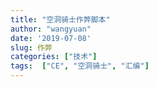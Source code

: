 ```yaml
---
title: "空洞骑士作弊脚本"
author: "wangyuan"
date: '2019-07-08'
slug: 作弊
categories: ["技术"]
tags:  ["CE", "空洞骑士", "汇编"]
---
```

